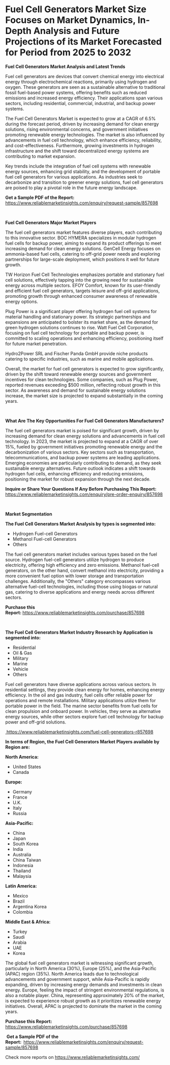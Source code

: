 <p><h1>Fuel Cell Generators Market Size Focuses on Market Dynamics, In-Depth Analysis and Future Projections of its Market Forecasted for Period from 2025 to 2032</h1></p><p><strong>Fuel Cell Generators Market Analysis and Latest Trends</strong></p>
<p><p>Fuel cell generators are devices that convert chemical energy into electrical energy through electrochemical reactions, primarily using hydrogen and oxygen. These generators are seen as a sustainable alternative to traditional fossil fuel-based power systems, offering benefits such as reduced emissions and increased energy efficiency. Their applications span various sectors, including residential, commercial, industrial, and backup power systems.</p><p>The Fuel Cell Generators Market is expected to grow at a CAGR of 6.5% during the forecast period, driven by increasing demand for clean energy solutions, rising environmental concerns, and government initiatives promoting renewable energy technologies. The market is also influenced by advancements in fuel cell technology, which enhance efficiency, reliability, and cost-effectiveness. Furthermore, growing investments in hydrogen infrastructure and the shift toward decentralized energy systems are contributing to market expansion.</p><p>Key trends include the integration of fuel cell systems with renewable energy sources, enhancing grid stability, and the development of portable fuel cell generators for various applications. As industries seek to decarbonize and transition to greener energy solutions, fuel cell generators are poised to play a pivotal role in the future energy landscape.</p></p>
<p><strong>Get a Sample PDF of the Report:&nbsp;</strong> <a href="https://www.reliablemarketinsights.com/enquiry/request-sample/857698?utm_campaign=3361&utm_medium=2&utm_source=Github&utm_content=ia&utm_term=09042025&utm_id=fuel-cell-generators">https://www.reliablemarketinsights.com/enquiry/request-sample/857698</a></p>
<p>&nbsp;</p>
<p><strong>Fuel Cell Generators Major Market Players</strong></p>
<p><p>The fuel cell generators market features diverse players, each contributing to this innovative sector. BOC HYMERA specializes in modular hydrogen fuel cells for backup power, aiming to expand its product offerings to meet increasing demand for clean energy solutions. GenCell Energy focuses on ammonia-based fuel cells, catering to off-grid power needs and exploring partnerships for large-scale deployment, which positions it well for future growth.</p><p>TW Horizon Fuel Cell Technologies emphasizes portable and stationary fuel cell solutions, effectively tapping into the growing need for sustainable energy across multiple sectors. EFOY Comfort, known for its user-friendly and efficient fuel cell generators, targets leisure and off-grid applications, promoting growth through enhanced consumer awareness of renewable energy options.</p><p>Plug Power is a significant player offering hydrogen fuel cell systems for material handling and stationary power. Its strategic partnerships and expansions are anticipated to bolster its market share, as the demand for green hydrogen solutions continues to rise. Watt Fuel Cell Corporation, focusing on fuel cell technology for portable and backup power, is committed to scaling operations and enhancing efficiency, positioning itself for future market penetration.</p><p>Hydro2Power SRL and Fischer Panda GmbH provide niche products catering to specific industries, such as marine and mobile applications.</p><p>Overall, the market for fuel cell generators is expected to grow significantly, driven by the shift toward renewable energy sources and government incentives for clean technologies. Some companies, such as Plug Power, reported revenues exceeding $500 million, reflecting robust growth in this sector. As awareness and demand for sustainable energy solutions increase, the market size is projected to expand substantially in the coming years.</p></p>
<p>&nbsp;</p>
<p><strong>What Are The Key Opportunities For Fuel Cell Generators Manufacturers?</strong></p>
<p><p>The fuel cell generators market is poised for significant growth, driven by increasing demand for clean energy solutions and advancements in fuel cell technology. In 2023, the market is projected to expand at a CAGR of over 15%, fueled by government initiatives promoting renewable energy and the decarbonization of various sectors. Key sectors such as transportation, telecommunications, and backup power systems are leading applications. Emerging economies are particularly contributing to demand, as they seek sustainable energy alternatives. Future outlook indicates a shift towards hydrogen fuel cells, enhancing efficiency and reducing emissions, positioning the market for robust expansion through the next decade.</p></p>
<p><strong>Inquire or Share Your Questions If Any Before Purchasing This Report:</strong> <a href="https://www.reliablemarketinsights.com/enquiry/pre-order-enquiry/857698?utm_campaign=3361&utm_medium=2&utm_source=Github&utm_content=ia&utm_term=09042025&utm_id=fuel-cell-generators">https://www.reliablemarketinsights.com/enquiry/pre-order-enquiry/857698</a></p>
<p>&nbsp;</p>
<p><strong>Market Segmentation</strong></p>
<p><strong>The Fuel Cell Generators Market Analysis by types is segmented into:</strong></p>
<p><ul><li>Hydrogen Fuel-cell Generators</li><li>Methanol Fuel-cell Generators</li><li>Others</li></ul></p>
<p><p>The fuel cell generators market includes various types based on the fuel source. Hydrogen fuel-cell generators utilize hydrogen to produce electricity, offering high efficiency and zero emissions. Methanol fuel-cell generators, on the other hand, convert methanol into electricity, providing a more convenient fuel option with lower storage and transportation challenges. Additionally, the "Others" category encompasses various alternative fuel-cell technologies, including those using biogas or natural gas, catering to diverse applications and energy needs across different sectors.</p></p>
<p><strong>Purchase this Report:&nbsp;</strong><a href="https://www.reliablemarketinsights.com/purchase/857698?utm_campaign=3361&utm_medium=2&utm_source=Github&utm_content=ia&utm_term=09042025&utm_id=fuel-cell-generators">https://www.reliablemarketinsights.com/purchase/857698</a></p>
<p>&nbsp;</p>
<p><strong>The Fuel Cell Generators Market Industry Research by Application is segmented into:</strong></p>
<p><ul><li>Residential</li><li>Oil & Gas</li><li>Military</li><li>Marine</li><li>Vehicle</li><li>Others</li></ul></p>
<p><p>Fuel cell generators have diverse applications across various sectors. In residential settings, they provide clean energy for homes, enhancing energy efficiency. In the oil and gas industry, fuel cells offer reliable power for operations and remote installations. Military applications utilize them for portable power in the field. The marine sector benefits from fuel cells for clean propulsion and onboard power. In vehicles, they serve as alternative energy sources, while other sectors explore fuel cell technology for backup power and off-grid solutions.</p></p>
<p><a href="https://www.reliablemarketinsights.com/fuel-cell-generators-r857698?utm_campaign=3361&utm_medium=2&utm_source=Github&utm_content=ia&utm_term=09042025&utm_id=fuel-cell-generators">&nbsp;https://www.reliablemarketinsights.com/fuel-cell-generators-r857698</a></p>
<p><strong>In terms of Region, the Fuel Cell Generators Market Players available by Region are:</strong></p>
<p>
    <p> <strong> North America: </strong>
        <ul>
            <li>United States</li>
            <li>Canada</li>
        </ul>
        </p> 
    <p> <strong> Europe: </strong>
        <ul>
            <li>Germany</li>
            <li>France</li>
            <li>U.K.</li>
            <li>Italy</li>
            <li>Russia</li>
        </ul>
        </p> 
    <p> <strong> Asia-Pacific: </strong>
        <ul>
            <li>China</li>
            <li>Japan</li>
            <li>South Korea</li>
            <li>India</li>
            <li>Australia</li>
            <li>China Taiwan</li>
            <li>Indonesia</li>
            <li>Thailand</li>
            <li>Malaysia</li>
        </ul>
        </p> 
    <p> <strong> Latin America: </strong>
        <ul>
            <li>Mexico</li>
            <li>Brazil</li>
            <li>Argentina Korea</li>
            <li>Colombia</li>
        </ul>
        </p> 
    <p> <strong> Middle East & Africa: </strong>
        <ul>
            <li>Turkey</li>
            <li>Saudi</li>
            <li>Arabia</li>
            <li>UAE</li>
            <li>Korea</li>
        </ul>
    </p>
    </p>
<p><p>The global fuel cell generators market is witnessing significant growth, particularly in North America (30%), Europe (25%), and the Asia-Pacific (APAC) region (35%). North America leads due to technological advancements and government support, while Asia-Pacific is rapidly expanding, driven by increasing energy demands and investments in clean energy. Europe, feeling the impact of stringent environmental regulations, is also a notable player. China, representing approximately 20% of the market, is expected to experience robust growth as it prioritizes renewable energy initiatives. Overall, APAC is projected to dominate the market in the coming years.</p></p>
<p><strong>Purchase this Report: </strong><a href="https://www.reliablemarketinsights.com/purchase/857698?utm_campaign=3361&utm_medium=2&utm_source=Github&utm_content=ia&utm_term=09042025&utm_id=fuel-cell-generators">https://www.reliablemarketinsights.com/purchase/857698</a></p>
<p>&nbsp;<strong>Get a Sample PDF of the Report:&nbsp;&nbsp;</strong><a href="https://www.reliablemarketinsights.com/enquiry/request-sample/857698?utm_campaign=3361&utm_medium=2&utm_source=Github&utm_content=ia&utm_term=09042025&utm_id=fuel-cell-generators">https://www.reliablemarketinsights.com/enquiry/request-sample/857698</a></p>
<p><strong></strong></p>
<p>Check more reports on <a href="https://www.reliablemarketinsights.com/?utm_campaign=3361&utm_medium=2&utm_source=Github&utm_content=ia&utm_term=09042025&utm_id=fuel-cell-generators">https://www.reliablemarketinsights.com/</a></p>